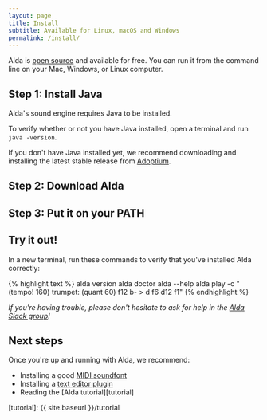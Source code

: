 ```yaml
---
layout: page
title: Install
subtitle: Available for Linux, macOS and Windows
permalink: /install/
---
```


Alda is [open source][alda-github] and available for free. You can run it from
the command line on your Mac, Windows, or Linux computer.

## Step 1: Install Java

Alda's sound engine requires Java to be installed.

To verify whether or not you have Java installed, open a terminal and run `java
-version`.

If you don't have Java installed yet, we recommend downloading and installing
the latest stable release from [Adoptium].

<!-- install-page.js depends on this ID. -->
<h2 id="step-2-download-alda">Step 2: Download Alda</h2>

<div id="download-alda"></div>

## Step 3: Put it on your PATH

<div id="install-alda"></div>

## Try it out!

In a new terminal, run these commands to verify that you've installed Alda
correctly:

{% highlight text %}
alda version
alda doctor
alda --help
alda play -c "(tempo! 160) trumpet: (quant 60) f12 b- > d f6 d12 f1"
{% endhighlight %}

_If you're having trouble, please don't hesitate to ask for help in the [Alda
Slack group][alda-slack]!_

## Next steps

Once you're up and running with Alda, we recommend:

* Installing a good [MIDI soundfont][install-midi-soundfont]
* Installing a [text editor plugin][editor-plugins]
* Reading the [Alda tutorial][tutorial]

<script src="{{ site.baseurl }}/assets/js/install-page.js"></script>

[Adoptium]: https://adoptium.net/
[alda-github]: https://github.com/alda-lang/alda
[alda-slack]: https://slack.alda.io
[install-midi-soundfont]: https://github.com/alda-lang/alda/blob/master/doc/installing-a-good-soundfont.md
[editor-plugins]: https://github.com/alda-lang/alda/blob/master/doc/editor-plugins.md
[tutorial]: {{ site.baseurl }}/tutorial
